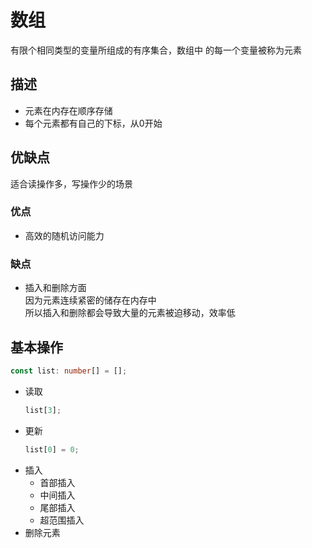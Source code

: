 # 数组
有限个相同类型的变量所组成的有序集合，数组中 的每一个变量被称为元素  

## 描述
- 元素在内存在顺序存储  
- 每个元素都有自己的下标，从0开始  

## 优缺点
适合读操作多，写操作少的场景  
### 优点
- 高效的随机访问能力
### 缺点
- 插入和删除方面  
  因为元素连续紧密的储存在内存中  
  所以插入和删除都会导致大量的元素被迫移动，效率低  

## 基本操作
```ts
const list: number[] = [];
```
- 读取
  ```ts
  list[3];
  ```
- 更新
  ```ts
  list[0] = 0;
  ```
- 插入
  - 首部插入
  - 中间插入
  - 尾部插入
  - 超范围插入
- 删除元素